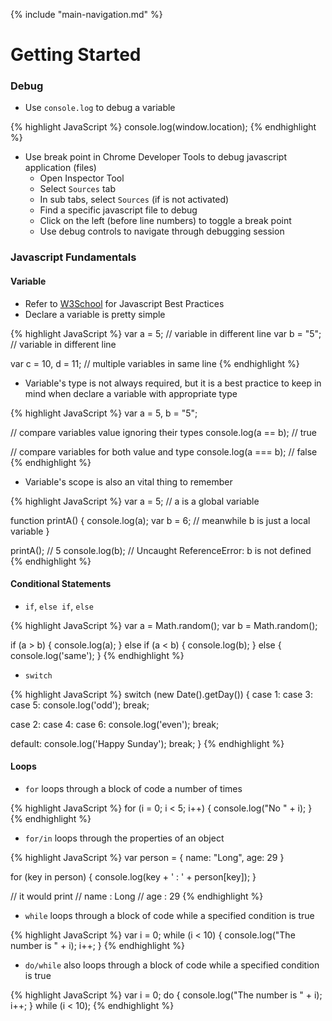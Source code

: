 {% include "main-navigation.md" %}
# Getting Started

### Debug
- Use `console.log` to debug a variable

{% highlight JavaScript %}
console.log(window.location);
{% endhighlight %}

- Use break point in Chrome Developer Tools to debug javascript application (files)
  + Open Inspector Tool
  + Select `Sources` tab
  + In sub tabs, select `Sources` (if is not activated)
  + Find a specific javascript file to debug
  + Click on the left (before line numbers) to toggle a break point
  + Use debug controls to navigate through debugging session

### Javascript Fundamentals

#### Variable
- Refer to [W3School](https://www.w3schools.com/js/js_best_practices.asp) for Javascript Best Practices
- Declare a variable is pretty simple

{% highlight JavaScript %}
var a = 5;      // variable in different line
var b = "5";    // variable in different line

var c = 10, d = 11; // multiple variables in same line
{% endhighlight %}

- Variable's type is not always required, but it is a best practice to keep in mind
when declare a variable with appropriate type

{% highlight JavaScript %}
var a = 5, b = "5";

// compare variables value ignoring their types
console.log(a == b); // true

// compare variables for both value and type
console.log(a === b); // false
{% endhighlight %}

- Variable's scope is also an vital thing to remember

{% highlight JavaScript %}
var a = 5; // a is a global variable

function printA() {
  console.log(a);
  var b = 6; // meanwhile b is just a local variable
}

printA(); // 5
console.log(b); // Uncaught ReferenceError: b is not defined
{% endhighlight %}

#### Conditional Statements

- `if`, `else if`, `else`

{% highlight JavaScript %}
var a = Math.random();
var b = Math.random();

if (a > b) {
  console.log(a);
} else if (a < b) {
  console.log(b);
} else {
  console.log('same');
}
{% endhighlight %}

- `switch`

{% highlight JavaScript %}
switch (new Date().getDay()) {
  case 1:
  case 3:
  case 5:
    console.log('odd');
    break;

  case 2:
  case 4:
  case 6:
    console.log('even');
    break;

  default:
    console.log('Happy Sunday');
    break;
}
{% endhighlight %}

#### Loops

- `for` loops through a block of code a number of times

{% highlight JavaScript %}
for (i = 0; i < 5; i++) {
  console.log("No " + i);
}
{% endhighlight %}

- `for/in` loops through the properties of an object

{% highlight JavaScript %}
var person = {
  name: "Long",
  age: 29
}

for (key in person) {
  console.log(key + ' : ' + person[key]);
}

// it would print
// name : Long
// age : 29
{% endhighlight %}

- `while` loops through a block of code while a specified condition is true

{% highlight JavaScript %}
var i = 0;
while (i < 10) {
    console.log("The number is " + i);
    i++;
}
{% endhighlight %}

- `do/while` also loops through a block of code while a specified condition is true

{% highlight JavaScript %}
var i = 0;
do {
    console.log("The number is " + i);
    i++;
} while (i < 10);
{% endhighlight %}
